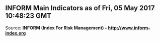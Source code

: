 ## INFORM Main Indicators as of Fri, 05 May 2017 10:48:23 GMT

Source: **INFORM (Index For Risk Management) - http://www.inform-index.org**